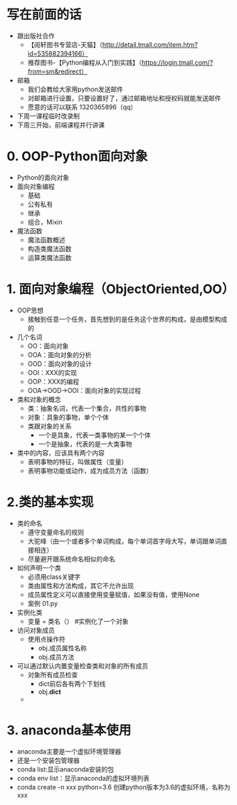 # 写在前面的话
- 跟出版社合作
    - 【阅轩图书专营店-天猫】（http://detail.tmall.com/item.htm?id=535882394166）
    - 推荐图书-【Python编程从入门到实践】（https://login.tmall.com/?from=sm&redirect）
- 邮箱
    - 我们会教给大家用python发送邮件
    - 对邮箱进行设置，只要设置好了，通过邮箱地址和授权码就能发送邮件
    - 愿意的话可以联系 1320365896（qq）
- 下周一课程临时改录制
- 下周三开始，前端课程并行讲课

# 0. OOP-Python面向对象
- Python的面向对象
- 面向对象编程
    - 基础
    - 公有私有
    - 继承
    - 组合，Mixin
- 魔法函数
    - 魔法函数概述
    - 构造类魔法函数
    - 运算类魔法函数
# 1. 面向对象编程（ObjectOriented,OO）
- OOP思想
    - 接触到任意一个任务，首先想到的是任务这个世界的构成，是由模型构成的
- 几个名词
    - OO：面向对象
    - OOA：面向对象的分析
    - OOD：面向对象的设计
    - OOI：XXX的实现
    - OOP：XXX的编程
    - OOA->OOD->OOI：面向对象的实现过程
- 类和对象的概念
    - 类：抽象名词，代表一个集合，共性的事物  
    - 对象：具象的事物，单个个体
    - 类跟对象的关系    
        - 一个是具象，代表一类事物的某一个个体
        - 一个是抽象，代表的是一大类事物
- 类中的内容，应该具有两个内容
    - 表明事物的特征，叫做属性（变量）
    - 表明事物功能或动作，成为成员方法（函数）
# 2.类的基本实现
- 类的命名
    - 遵守变量命名的规则
    - 大驼峰（由一个或者多个单词构成，每个单词首字母大写，单词跟单词直接相连）
    - 尽量避开跟系统命名相似的命名
- 如何声明一个类
    - 必须用class关键字
    - 类由属性和方法构成，其它不允许出现
    - 成员属性定义可以直接使用变量赋值，如果没有值，使用None
    - 案例 01.py
- 实例化类
    - 变量 = 类名（） #实例化了一个对象
- 访问对象成员
    - 使用点操作符
        - obj.成员属性名称
        - obj.成员方法
- 可以通过默认内置变量检查类和对象的所有成员
    - 对象所有成员检查
        - dict前后各有两个下划线
        - obj.__dict__
    - 
# 3. anaconda基本使用
- anaconda主要是一个虚拟环境管理器
- 还是一个安装包管理器
- conda list:显示anaconda安装的包
- conda env list：显示anaconda的虚拟环境列表
- conda create -n xxx python=3.6 创建python版本为3.6的虚拟环境，名称为xxx
